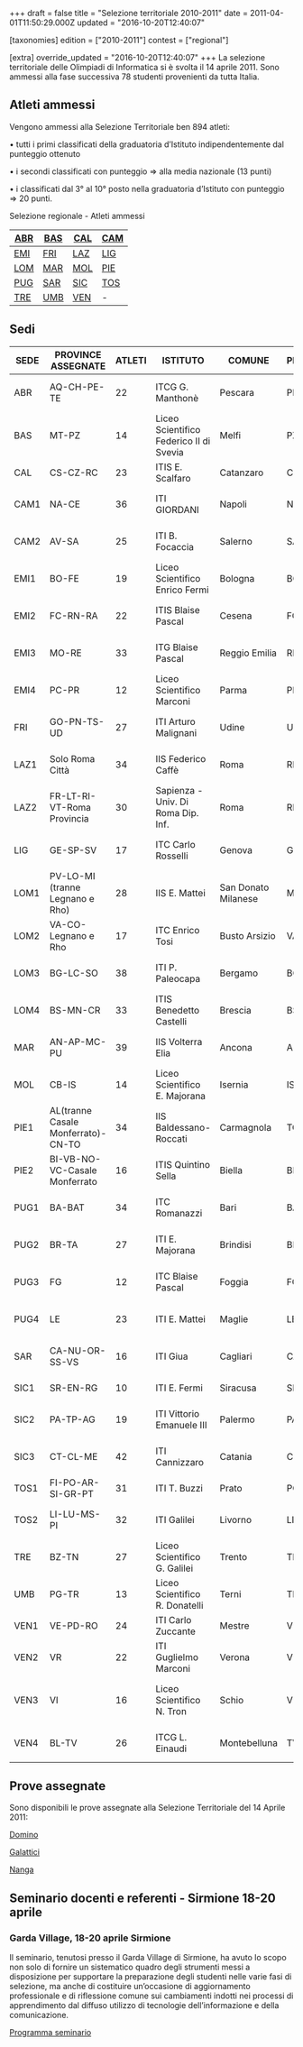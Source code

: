 +++
draft = false
title = "Selezione territoriale 2010-2011"
date = 2011-04-01T11:50:29.000Z
updated = "2016-10-20T12:40:07"

[taxonomies]
edition = ["2010-2011"]
contest = ["regional"]

[extra]
override_updated = "2016-10-20T12:40:07"
+++
La selezione territoriale delle Olimpiadi di Informatica si è svolta il 14 aprile 2011. Sono ammessi alla fase successiva 78 studenti provenienti da tutta Italia.

<!-- more -->

## Atleti ammessi

Vengono ammessi alla Selezione Territoriale ben 894 atleti:

• tutti i primi classificati della graduatoria d’Istituto indipendentemente dal punteggio ottenuto

• i secondi classificati con punteggio => alla media nazionale (13 punti)

• i classificati dal 3° al 10° posto nella graduatoria d’Istituto con punteggio => 20 punti.

Selezione regionale - Atleti ammessi

| [ABR](http://81.208.32.83:8080/ioi/files/abruzzo_ammessi.pdf)            | [BAS](http://81.208.32.83:8080/ioi/files/basilicata%20ammessi.pdf) | [CAL](http://81.208.32.83:8080/ioi/files/calabria%20ammessi.pdf) | [CAM](http://81.208.32.83:8080/ioi/files/campania%20ammessi.pdf) |
| ------------------------------------------------------------------------ | ------------------------------------------------------------------ | ---------------------------------------------------------------- | ---------------------------------------------------------------- |
| [EMI](http://81.208.32.83:8080/ioi/files/emilia%20romagna%20ammessi.pdf) | [FRI](http://81.208.32.83:8080/ioi/files/friuli%20ammessi.pdf)     | [LAZ](http://81.208.32.83:8080/ioi/files/lazio%20ammessi.pdf)    | [LIG](http://81.208.32.83:8080/ioi/files/liguria%20ammessi.pdf)  |
| [LOM](http://81.208.32.83:8080/ioi/files/lombardia%20ammessi.pdf)        | [MAR](http://81.208.32.83:8080/ioi/files/marche%20ammessi.pdf)     | [MOL](http://81.208.32.83:8080/ioi/files/molise%20ammessi.pdf)   | [PIE](http://81.208.32.83:8080/ioi/files/piemonte%20ammessi.pdf) |
| [PUG](http://81.208.32.83:8080/ioi/files/puglia%20ammessi.pdf)           | [SAR](http://81.208.32.83:8080/ioi/files/sardegna%20ammessi.pdf)   | [SIC](http://81.208.32.83:8080/ioi/files/sicilia%20ammessi.pdf)  | [TOS](http://81.208.32.83:8080/ioi/files/toscana%20ammessi.pdf)  |
| [TRE](http://81.208.32.83:8080/ioi/files/trentino%20ammessi.pdf)         | [UMB](http://81.208.32.83:8080/ioi/files/umbria_ammessi.pdf)       | [VEN](http://81.208.32.83:8080/ioi/files/veneto_ammessi.pdf)     | \-                                                               |

## Sedi

| **SEDE** | **PROVINCE ASSEGNATE**             | **ATLETI** | **ISTITUTO**                            | **COMUNE**          | **PROV.** | **REFERENTE**                                                                  |
| -------- | ---------------------------------- | ---------- | --------------------------------------- | ------------------- | --------- | ------------------------------------------------------------------------------ |
| ABR      | AQ-CH-PE-TE                        | 22         | ITCG G. Manthonè                        | Pescara             | PE        | [Prof.ssa Rossana D´Ignazio](mailto:digros@katamail.com)                       |
| BAS      | MT-PZ                              | 14         | Liceo Scientifico Federico II di Svevia | Melfi               | PZ        | [Prof.ssa Teresa Caruso](mailto:teresa.caruso@istruzione.it)                   |
| CAL      | CS-CZ-RC                           | 23         | ITIS E. Scalfaro                        | Catanzaro           | CZ        | [Prof. Bruno Dattilo](mailto:bruno.dattilo@istruzione.it)                      |
| CAM1     | NA-CE                              | 36         | ITI GIORDANI                            | Napoli              | NA        | [Prof.ssa Stefania Ciapparelli](mailto:steciapp@libero.it)                     |
| CAM2     | AV-SA                              | 25         | ITI B. Focaccia                         | Salerno             | SA        | [Prof. Agostino Clavelli](mailto:agostino.clavelli@istruzione.it)              |
| EMI1     | BO-FE                              | 19         | Liceo Scientifico Enrico Fermi          | Bologna             | BO        | [Prof.ssa Giorgeliana Carletto](mailto:gcarletto@email.it)                     |
| EMI2     | FC-RN-RA                           | 22         | ITIS Blaise Pascal                      | Cesena              | FC        | [Prof.ssa Vanna Zabberoni](mailto:vanna.zabberoni@itis-cesena.it)              |
| EMI3     | MO-RE                              | 33         | ITG Blaise Pascal                       | Reggio Emilia       | RE        | [Prof.ssa Annamaria Culzoni](mailto:mariaculzoni@libero.it)                    |
| EMI4     | PC-PR                              | 12         | Liceo Scientifico Marconi               | Parma               | PR        | [Prof.ssa Maria Botta](mailto:maria_botta@libero.it)                           |
| FRI      | GO-PN-TS-UD                        | 27         | ITI Arturo Malignani                    | Udine               | UD        | [Prof.ssa Nicoletta Negrello](mailto:negrello@malignani.ud.it)                 |
| LAZ1     | Solo Roma Città                    | 34         | IIS Federico Caffè                      | Roma                | RM        | [Prof.ssa Francesca Bussotti](mailto:frankbu@inwind.it)                        |
| LAZ2     | FR-LT-RI-VT-Roma Provincia         | 30         | Sapienza - Univ. Di Roma Dip. Inf.      | Roma                | RM        | [Prof.ssa Annalisa Massini](mailto:massini@di.uniroma1.it)                     |
| LIG      | GE-SP-SV                           | 17         | ITC Carlo Rosselli                      | Genova              | GE        | [Prof.ssa Genzianella Foresti](mailto:geforest@tin.it)                         |
| LOM1     | PV-LO-MI (tranne Legnano e Rho)    | 28         | IIS E. Mattei                           | San Donato Milanese | MI        | [Prof. Luca Mazzei](mailto:lmazzei@libero.it)                                  |
| LOM2     | VA-CO-Legnano e Rho                | 17         | ITC Enrico Tosi                         | Busto Arsizio       | VA        | [Prof.ssa Silvia Tondo](mailto:silvia.tondo@itctosi.va.it)                     |
| LOM3     | BG-LC-SO                           | 38         | ITI P. Paleocapa                        | Bergamo             | BG        | [Prof.ssa Antonella Gualteroni](mailto:antgua@yahoo.com)                       |
| LOM4     | BS-MN-CR                           | 33         | ITIS Benedetto Castelli                 | Brescia             | BS        | [Prof. Alessandro Bugatti](mailto:alessandro.bugatti@istruzione.it)            |
| MAR      | AN-AP-MC-PU                        | 39         | IIS Volterra Elia                       | Ancona              | AN        | [Prof. Giampaolo Brancatello](mailto:winter57g@gmail.com)                      |
| MOL      | CB-IS                              | 14         | Liceo Scientifico E. Majorana           | Isernia             | IS        | [Prof. Stefano Sferra](mailto:s.sferra@tiscali.it)                             |
| PIE1     | AL(tranne Casale Monferrato)-CN-TO | 34         | IIS Baldessano-Roccati                  | Carmagnola          | TO        | [Prof. Giovanni Spadafora](mailto:giovanni.spadafora@istruzione.it)            |
| PIE2     | BI-VB-NO-VC-Casale Monferrato      | 16         | ITIS Quintino Sella                     | Biella              | BI        | [Prof. Sandro Landorno](mailto:slandorno@itis.biella.it)                       |
| PUG1     | BA-BAT                             | 34         | ITC Romanazzi                           | Bari                | BA        | [Prof. Antonio De Carne](mailto:antonio.decarne@istruzione.it)                 |
| PUG2     | BR-TA                              | 27         | ITI E. Majorana                         | Brindisi            | BR        | [Prof. Giuseppe Cavallo](mailto:giohorse@tin.it)                               |
| PUG3     | FG                                 | 12         | ITC Blaise Pascal                       | Foggia              | FG        | [Prof. Lucio Antonio Tortorella](mailto:lucioantonio.tortorella@istruzione.it) |
| PUG4     | LE                                 | 23         | ITI E. Mattei                           | Maglie              | LE        | [Prof. Nunzio Galati](mailto:galati@itismaglie.it)                             |
| SAR      | CA-NU-OR-SS-VS                     | 16         | ITI Giua                                | Cagliari            | CA        | [Prof.ssa Grazia Chiuchiolo](mailto:grazia.chiuchiolo@tiscali.it)              |
| SIC1     | SR-EN-RG                           | 10         | ITI E. Fermi                            | Siracusa            | SR        | [Prof. Lucio Santo](mailto:sanluciano@tin.it)                                  |
| SIC2     | PA-TP-AG                           | 19         | ITI Vittorio Emanuele III               | Palermo             | PA        | [Prof. Salvatore Truncali](mailto:truncali.s@libero.it)                        |
| SIC3     | CT-CL-ME                           | 42         | ITI Cannizzaro                          | Catania             | CT        | [Prof.ssa Cettina Allegra](mailto:cettina.allegra@tin.it)                      |
| TOS1     | FI-PO-AR-SI-GR-PT                  | 31         | ITI T. Buzzi                            | Prato               | PO        | [Prof. Grazia Biondi](mailto:g.biondi@itistulliobuzzi.it)                      |
| TOS2     | LI-LU-MS-PI                        | 32         | ITI Galilei                             | Livorno             | LI        | [Prof. Salvatore Speranza](mailto:salvatoresperanza@alice.it)                  |
| TRE      | BZ-TN                              | 27         | Liceo Scientifico G. Galilei            | Trento              | TN        | [Prof.ssa Gabriella Armani](mailto:gabarm57@hotmail.com)                       |
| UMB      | PG-TR                              | 13         | Liceo Scientifico R. Donatelli          | Terni               | TR        | [Prof.ssa Mara Massarucci](mailto:maramas@alice.it)                            |
| VEN1     | VE-PD-RO                           | 24         | ITI Carlo Zuccante                      | Mestre              | VE        | [Prof. Carlo Salvagno](mailto:c_salvagno@tin.it)                               |
| VEN2     | VR                                 | 22         | ITI Guglielmo Marconi                   | Verona              | VR        | [Prof. Lorenzo De Carli](mailto:ldecarli@marconivr.it)                         |
| VEN3     | VI                                 | 16         | Liceo Scientifico N. Tron               | Schio               | VI        | [Prof. Angelo Franco Catena](mailto:angelo.catena@tron.vi.it)                  |
| VEN4     | BL-TV                              | 26         | ITCG L. Einaudi                         | Montebelluna        | TV        | [Prof. Gianluigi Ziliotto](mailto:g.ziliotto@alice.it)                         |

## Prove assegnate

Sono disponibili le prove assegnate alla Selezione Territoriale del 14 Aprile 2011:

[Domino](/oldsite/120/domino.pdf)

[Galattici](/oldsite/120/galattici.pdf)

[Nanga](/oldsite/120/nanga.pdf)

## Seminario docenti e referenti - Sirmione 18-20 aprile

### Garda Village, 18-20 aprile Sirmione

Il seminario, tenutosi presso il Garda Village di Sirmione, ha avuto lo scopo non solo di fornire un sistematico quadro degli strumenti messi a disposizione per supportare la preparazione degli studenti nelle varie fasi di selezione, ma anche di costituire un’occasione di aggiornamento professionale e di riflessione comune sui cambiamenti indotti nei processi di apprendimento dal diffuso utilizzo di tecnologie dell’informazione e della comunicazione.

[Programma seminario](http://81.208.32.83:8080/ioi/files/OII-Progr__Docenti-Sem__Sirmione_apr_2011.doc)